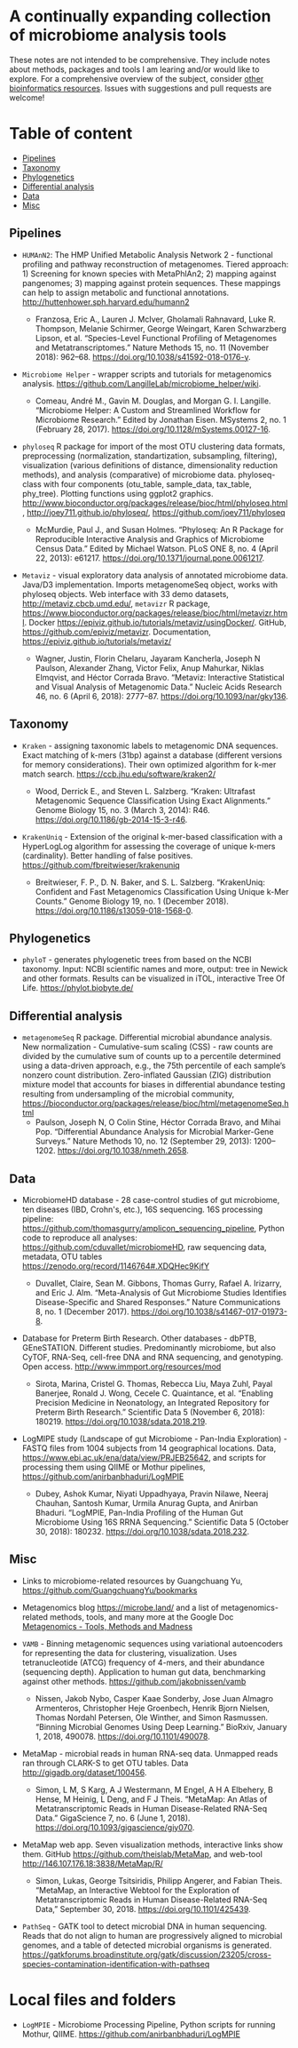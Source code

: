 # A continually expanding collection of microbiome analysis tools

These notes are not intended to be comprehensive. They include notes about methods, packages and tools I am learing and/or would like to explore. For a comprehensive overview of the subject, consider [other bioinformatics resources](https://github.com/mdozmorov/blogs/tree/master/Bioinformatics). Issues with suggestions and pull requests are welcome!

# Table of content

* [Pipelines](#pipelines)
* [Taxonomy](#taxonomy)
* [Phylogenetics](#phylogenetics)
* [Differential analysis](#differential-analysis)
* [Data](#data)
* [Misc](#misc)

## Pipelines

- `HUMAnN2`: The HMP Unified Metabolic Analysis Network 2 - functional profiling and pathway reconstruction of metagenomes. Tiered approach: 1) Screening for known species with MetaPhlAn2; 2) mapping against pangenomes; 3) mapping against protein sequences. These mappings can help to assign metabolic and functional annotations. http://huttenhower.sph.harvard.edu/humann2
    - Franzosa, Eric A., Lauren J. McIver, Gholamali Rahnavard, Luke R. Thompson, Melanie Schirmer, George Weingart, Karen Schwarzberg Lipson, et al. “Species-Level Functional Profiling of Metagenomes and Metatranscriptomes.” Nature Methods 15, no. 11 (November 2018): 962–68. https://doi.org/10.1038/s41592-018-0176-y.

- `Microbiome Helper` - wrapper scripts and tutorials for metagenomics analysis. https://github.com/LangilleLab/microbiome_helper/wiki.
    - Comeau, André M., Gavin M. Douglas, and Morgan G. I. Langille. “Microbiome Helper: A Custom and Streamlined Workflow for Microbiome Research.” Edited by Jonathan Eisen. MSystems 2, no. 1 (February 28, 2017). https://doi.org/10.1128/mSystems.00127-16.

- `phyloseq` R package for import of the most OTU clustering data formats, preprocessing (normalization, standartization, subsampling, filtering), visualization (various definitions of distance, dimensionality reduction methods), and analysis (comparative) of microbiome data. phyloseq-class with four components (otu_table, sample_data, tax_table, phy_tree). Plotting functions using ggplot2 graphics. http://www.bioconductor.org/packages/release/bioc/html/phyloseq.html, http://joey711.github.io/phyloseq/, https://github.com/joey711/phyloseq
    - McMurdie, Paul J., and Susan Holmes. “Phyloseq: An R Package for Reproducible Interactive Analysis and Graphics of Microbiome Census Data.” Edited by Michael Watson. PLoS ONE 8, no. 4 (April 22, 2013): e61217. https://doi.org/10.1371/journal.pone.0061217.

- `Metaviz` - visual exploratory data analysis of annotated microbiome data. Java/D3 implementation. Imports metagenomeSeq object, works with phyloseq objects. Web interface with 33 demo datasets, http://metaviz.cbcb.umd.edu/, `metavizr` R package, https://www.bioconductor.org/packages/release/bioc/html/metavizr.html. Docker https://epiviz.github.io/tutorials/metaviz/usingDocker/. GitHub, https://github.com/epiviz/metavizr. Documentation, https://epiviz.github.io/tutorials/metaviz/
    - Wagner, Justin, Florin Chelaru, Jayaram Kancherla, Joseph N Paulson, Alexander Zhang, Victor Felix, Anup Mahurkar, Niklas Elmqvist, and Héctor Corrada Bravo. “Metaviz: Interactive Statistical and Visual Analysis of Metagenomic Data.” Nucleic Acids Research 46, no. 6 (April 6, 2018): 2777–87. https://doi.org/10.1093/nar/gky136.
 

## Taxonomy

- `Kraken` - assigning taxonomic labels to metagenomic DNA sequences. Exact matching of k-mers (31bp) against a database (different versions for memory considerations). Their own optimized algorithm for k-mer match search. https://ccb.jhu.edu/software/kraken2/
    - Wood, Derrick E., and Steven L. Salzberg. “Kraken: Ultrafast Metagenomic Sequence Classification Using Exact Alignments.” Genome Biology 15, no. 3 (March 3, 2014): R46. https://doi.org/10.1186/gb-2014-15-3-r46.

- `KrakenUniq` - Extension of the original k-mer-based classification with a HyperLogLog algorithm for assessing the coverage of unique k-mers (cardinality). Better handling of false positives. https://github.com/fbreitwieser/krakenuniq
    - Breitwieser, F. P., D. N. Baker, and S. L. Salzberg. “KrakenUniq: Confident and Fast Metagenomics Classification Using Unique k-Mer Counts.” Genome Biology 19, no. 1 (December 2018). https://doi.org/10.1186/s13059-018-1568-0.

## Phylogenetics

- `phyloT` - generates phylogenetic trees from based on the NCBI taxonomy. Input: NCBI scientific names and more, output: tree in Newick and other formats. Results can be visualized in iTOL, interactive Tree Of Life. https://phylot.biobyte.de/

## Differential analysis

- `metagenomeSeq` R package. Differential microbial abundance analysis. New normalization - Cumulative-sum scaling (CSS) - raw counts are divided by the cumulative sum of counts up to a percentile determined using a data-driven approach, e.g., the 75th percentile of each sample’s nonzero count distribution. Zero-inflated Gaussian (ZIG) distribution mixture model that accounts for biases in differential abundance testing resulting from undersampling of the microbial community, https://bioconductor.org/packages/release/bioc/html/metagenomeSeq.html
    - Paulson, Joseph N, O Colin Stine, Héctor Corrada Bravo, and Mihai Pop. “Differential Abundance Analysis for Microbial Marker-Gene Surveys.” Nature Methods 10, no. 12 (September 29, 2013): 1200–1202. https://doi.org/10.1038/nmeth.2658.


## Data

- MicrobiomeHD database - 28 case-control studies of gut microbiome, ten diseases (IBD, Crohn's, etc.), 16S sequencing. 16S processing pipeline: https://github.com/thomasgurry/amplicon_sequencing_pipeline, Python code to reproduce all analyses: https://github.com/cduvallet/microbiomeHD, raw sequencing data, metadata, OTU tables https://zenodo.org/record/1146764#.XDQHec9KjfY
    - Duvallet, Claire, Sean M. Gibbons, Thomas Gurry, Rafael A. Irizarry, and Eric J. Alm. “Meta-Analysis of Gut Microbiome Studies Identifies Disease-Specific and Shared Responses.” Nature Communications 8, no. 1 (December 2017). https://doi.org/10.1038/s41467-017-01973-8.

- Database for Preterm Birth Research. Other databases - dbPTB, GEneSTATION. Different studies. Predominantly microbiome, but also CyTOF, RNA-Seq, cell-free DNA and RNA sequencing, and genotyping. Open access. http://www.immport.org/resources/mod
    - Sirota, Marina, Cristel G. Thomas, Rebecca Liu, Maya Zuhl, Payal Banerjee, Ronald J. Wong, Cecele C. Quaintance, et al. “Enabling Precision Medicine in Neonatology, an Integrated Repository for Preterm Birth Research.” Scientific Data 5 (November 6, 2018): 180219. https://doi.org/10.1038/sdata.2018.219. 

- LogMIPE study (Landscape of gut Microbiome - Pan-India Exploration) - FASTQ files from 1004 subjects from 14 geographical locations. Data, https://www.ebi.ac.uk/ena/data/view/PRJEB25642, and scripts for processing them using QIIME or Mothur pipelines, https://github.com/anirbanbhaduri/LogMPIE
    - Dubey, Ashok Kumar, Niyati Uppadhyaya, Pravin Nilawe, Neeraj Chauhan, Santosh Kumar, Urmila Anurag Gupta, and Anirban Bhaduri. “LogMPIE, Pan-India Profiling of the Human Gut Microbiome Using 16S RRNA Sequencing.” Scientific Data 5 (October 30, 2018): 180232. https://doi.org/10.1038/sdata.2018.232.

## Misc

- Links to microbiome-related resources by Guangchuang Yu, https://github.com/GuangchuangYu/bookmarks

- Metagenomics blog https://microbe.land/ and a list of metagenomics-related methods, tools, and many more at the Google Doc [Metagenomics - Tools, Methods and Madness](https://docs.google.com/document/d/e/2PACX-1vQbLMrFcpFh8asvZsUv95wQWwTzQYBgtadDiVKffSA33Oi_vZNdi0czrEPUL1seOZLd1HaqWs29H6hp/pub)

- `VAMB` - Binning metagenomic sequences using variational autoencoders for representing the data for clustering, visualization. Uses tetranucleotide (ATCG) frequency of 4-mers, and their abundance (sequencing depth). Application to human gut data, benchmarking against other methods. https://github.com/jakobnissen/vamb
     - Nissen, Jakob Nybo, Casper Kaae Sonderby, Jose Juan Almagro Armenteros, Christopher Heje Groenbech, Henrik Bjorn Nielsen, Thomas Nordahl Petersen, Ole Winther, and Simon Rasmussen. “Binning Microbial Genomes Using Deep Learning.” BioRxiv, January 1, 2018, 490078. https://doi.org/10.1101/490078.

- MetaMap - microbial reads in human RNA-seq data. Unmapped reads ran through CLARK-S to get OTU tables. Data http://gigadb.org/dataset/100456.
    - Simon, L M, S Karg, A J Westermann, M Engel, A H A Elbehery, B Hense, M Heinig, L Deng, and F J Theis. “MetaMap: An Atlas of Metatranscriptomic Reads in Human Disease-Related RNA-Seq Data.” GigaScience 7, no. 6 (June 1, 2018). https://doi.org/10.1093/gigascience/giy070.

- MetaMap web app. Seven visualization methods, interactive links show them. GitHub https://github.com/theislab/MetaMap, and web-tool http://146.107.176.18:3838/MetaMap/R/
    - Simon, Lukas, George Tsitsiridis, Philipp Angerer, and Fabian Theis. “MetaMap, an Interactive Webtool for the Exploration of Metatranscriptomic Reads in Human Disease-Related RNA-Seq Data,” September 30, 2018. https://doi.org/10.1101/425439.

- `PathSeq` - GATK tool to detect microbial DNA in human sequencing. Reads that do not align to human are progressively aligned to microbial genomes, and a table of detected microbial organisms is generated. https://gatkforums.broadinstitute.org/gatk/discussion/23205/cross-species-contamination-identification-with-pathseq


# Local files and folders

- `LogMPIE` - Microbiome Processing Pipeline, Python scripts for running Mothur, QIIME. https://github.com/anirbanbhaduri/LogMPIE

